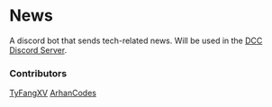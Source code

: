# News
A discord bot that sends tech-related news. Will be used in the [DCC Discord Server](https://discord.gg/h2zQpbeFhs).

### Contributors 
[TyFangXV](https://github.com/TyFangXV) 
[ArhanCodes](https://github.com/ArhanCodes)

